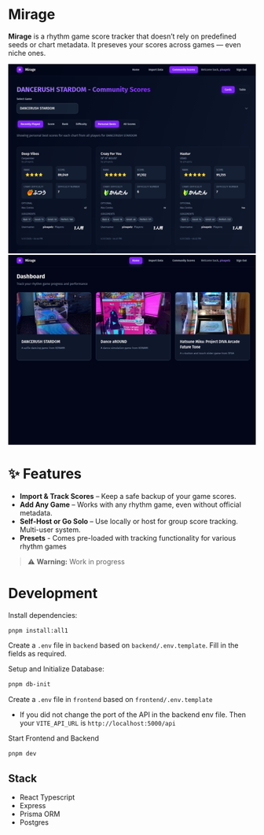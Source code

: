 # Mirage

**Mirage** is a rhythm game score tracker that doesn’t rely on predefined seeds or chart metadata. It preseves your scores across games — even niche ones.

![docs/readme-assets/mirage-1.png](docs/readme-assets/mirage-1.png)
![docs/readme-assets/mirage-2.png](docs/readme-assets/mirage-2.png)

# ✨ Features
- **Import & Track Scores** – Keep a safe backup of your game scores.
- **Add Any Game** – Works with any rhythm game, even without official metadata.
- **Self-Host or Go Solo** – Use locally or host for group score tracking. Multi-user system.
- **Presets** - Comes pre-loaded with tracking functionality for various rhythm games

> ⚠️ **Warning:** Work in progress

# Development
Install dependencies:
```bash
pnpm install:all1
```

Create a `.env` file in `backend` based on `backend/.env.template`. Fill in the fields as required.

Setup and Initialize Database:
```bash
pnpm db-init
```

Create a `.env` file in `frontend` based on `frontend/.env.template`
- If you did not change the port of the API in the backend env file. Then your `VITE_API_URL` is `http://localhost:5000/api`

Start Frontend and Backend
```bash
pnpm dev
```

## Stack
- React Typescript
- Express
- Prisma ORM
- Postgres
